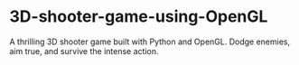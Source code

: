 # 3D-shooter-game-using-OpenGL
A thrilling 3D shooter game built with Python and OpenGL. Dodge enemies, aim true, and survive the intense action.
